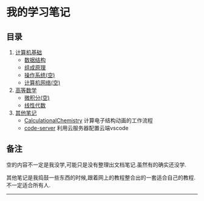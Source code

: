 # 我的学习笔记
## 目录
1. [计算机基础](https://github.com/hhhhfff/myNotes/tree/master/ComputerScience)
    - [数据结构](https://github.com/hhhhfff/myNotes/tree/master/ComputerScience/DataStructure/DataStructure.md)
    - [组成原理](https://github.com/hhhhfff/myNotes/tree/master/ComputerScience/ComputerOrganization/ComputerOrganization.md)
    - [操作系统(空)](https://github.com/hhhhfff/myNotes/tree/master/ComputerScience/OperatingSystem/OperatingSystem.md)
    - [计算机网络(空)](https://github.com/hhhhfff/myNotes/tree/master/ComputerScience/ComputerNetworking/ComputerNetworking)
2. [高等数学](https://github.com/hhhhfff/myNotes/tree/master/FurtherMathematics)
    - [微积分(空)](https://github.com/hhhhfff/myNotes/tree/master/FurtherMathematics/LinearAlgebra/LinearAlgebra/.md)
    - [线性代数](https://github.com/hhhhfff/myNotes/tree/master/FurtherMathematics/InfinitesimalCalculus/InfinitesimalCalculus.md)
3. [其他笔记](https://github.com/hhhhfff/myNotes/tree/master/OtherNote)
    - [CalculationalChemistry](https://github.com/hhhhfff/myNotes/tree/master/OtherNote/CalculationalChemistry.md)
    计算电子结构动画的工作流程
    - [code-server](https://github.com/hhhhfff/myNotes/tree/master/OtherNote/code-server.md)
    利用云服务器配置云端vscode

## 备注
空的内容不一定是我没学,可能只是没有整理出文档笔记.虽然有的确实还没学.

其他笔记是我捣鼓一些东西的时候,跟着网上的教程整合出的一套适合自己的教程.不一定适合所有人.

---
